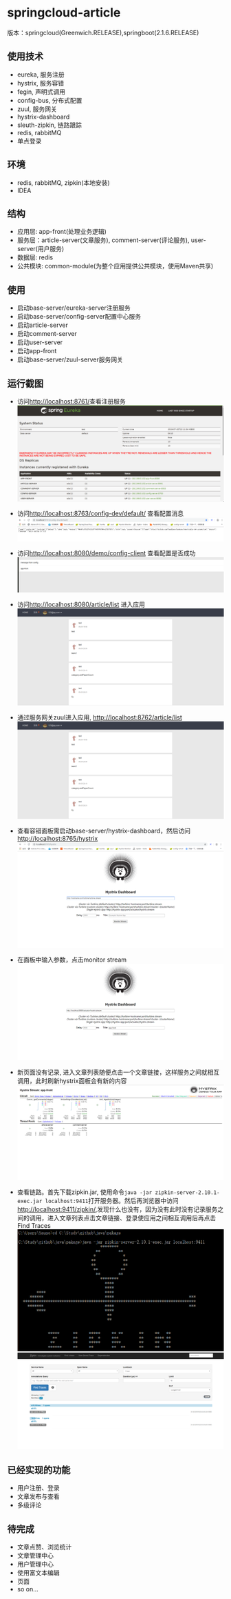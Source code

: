 # springcloud-article
版本：springcloud(Greenwich.RELEASE),springboot(2.1.6.RELEASE)
## 使用技术
- eureka, 服务注册
- hystrix, 服务容错
- fegin, 声明式调用
- config-bus, 分布式配置
- zuul, 服务网关
- hystrix-dashboard
- sleuth-zipkin, 链路跟踪
- redis, rabbitMQ
- 单点登录

## 环境
- redis, rabbitMQ, zipkin(本地安装)
- IDEA

## 结构
- 应用层: app-front(处理业务逻辑)
- 服务层：article-server(文章服务), comment-server(评论服务), user-server(用户服务)
- 数据层: redis
- 公共模块: common-module(为整个应用提供公共模块，使用Maven共享)

## 使用
- 启动base-server/eureka-server注册服务
- 启动base-server/config-server配置中心服务
- 启动article-server
- 启动comment-server
- 启动user-server
- 启动app-front
- 启动base-server/zuul-server服务网关

## 运行截图
- 访问[http://localhost:8761/](http://localhost:8761/)查看注册服务
![](/capture/ureka.png)
- 访问[http://localhost:8763/config-dev/default/](http://localhost:8763/config-dev/default/) 查看配置消息
![](/capture/config-server.png)
- 访问[http://localhost:8080/demo/config-client](http://localhost:8080/demo/config-client) 查看配置是否成功
![](/capture/config-client.png)
- 访问[http://localhost:8080/article/list](http://localhost:8080/article/list) 进入应用
![](/capture/article-list.png)
- 通过服务网关zuul进入应用, [http://localhost:8762/article/list](http://localhost:8762/article/list)
![](/capture/article-list.png)
- 查看容错面板需启动base-server/hystrix-dashboard，然后访问[http://localhost:8765/hystrix](http://localhost:8765/hystrix)
![](/capture/hystrix-dashboard.png)
- 在面板中输入参数，点击monitor stream
![](/capture/hystrix-input.png)
- 新页面没有记录, 进入文章列表随便点击一个文章链接，这样服务之间就相互调用，此时刷新hystrix面板会有新的内容
![](/capture/hystrix-detail.png)

- 查看链路。首先下载zipkin.jar, 使用命令```java -jar zipkin-server-2.10.1-exec.jar localhost:9411```打开服务器。然后再浏览器中访问[http://localhost:9411/zipkin/](http://localhost:9411/zipkin/),发现什么也没有，因为没有此时没有记录服务之间的调用，进入文章列表点击文章链接、登录使应用之间相互调用后再点击Find Traces
![](/capture/zipkin-cmd.png)
![](/capture/zipkin-board.png)

## 已经实现的功能
- 用户注册、登录
- 文章发布与查看
- 多级评论

## 待完成
- 文章点赞、浏览统计
- 文章管理中心
- 用户管理中心
- 使用富文本编辑
- 页面
- so on...